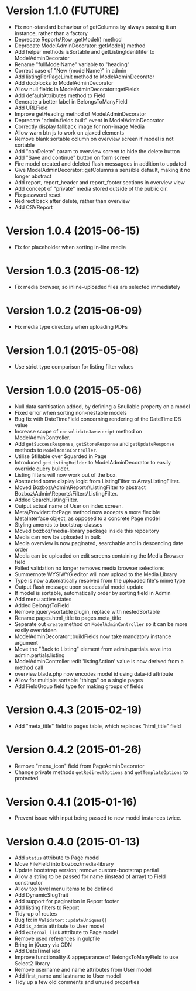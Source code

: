 # Version 1.1.0 (FUTURE)

-   Fix non-standard behaviour of getColumns by always passing it an instance,
    rather than a factory
-   Deprecate Reports\Row::getModel() method
-   Deprecate ModelAdminDecorator::getModel() method
-   Add helper methods isSortable and getListingIdentififer to ModelAdminDecorator
-   Rename "fullModelName" variable to "heading"
-   Correct case of "New {modelName}" in admin
-   Add listingPerPageLimit method to ModelAdminDecorator
-   Add docblocks to ModelAdminDecorator
-   Allow null fields in ModelAdminDecorator::getFields
-   Add defaultAttributes method to Field
-   Generate a better label in BelongsToManyField
-   Add URLField
-   Improve getHeading method of ModelAdminDecorator
-   Deprecate "admin.fields.built" event in ModelAdminDecorator
-   Correctly display fallback image for non-image Media
-   Allow warn btn js to work on ajaxed elements
-   Remove blank sortable column on overview screen if model is not sortable
-   Add "canDelete" param to overview screen to hide the delete button
-   Add "Save and continue" button on form screen
-   Fire model created and deleted flash messagees in addition to updated
-   Give ModelAdminDecorator::getColumns a sensible default, making it no longer abstract
-   Add report, report_header and report_footer sections in overview view
-   Add concept of "private" media stored outside of the public dir.
-   Fix password reset
-   Redirect back after delete, rather than overview
-   Add CSVReport


# Version 1.0.4 (2015-06-15)
-   Fix for placeholder when sorting in-line media


# Version 1.0.3 (2015-06-12)
-   Fix media browser, so inline-uploaded files are selected immediately


# Version 1.0.2 (2015-06-09)
-   Fix media type directory when uploading PDFs


# Version 1.0.1 (2015-05-08)
-   Use strict type comparison for listing filter values


# Version 1.0.0 (2015-05-06)

-   Null data sanitisation added, by defining a $nullable property on a model
-   Fixed error when sorting non-nestable models
-   Bug fix with DateTimeField concerning rendering of the DateTime DB value
-   Increase scope of `consolidateJavascript` method on ModelAdminController.
-   Add `getSuccessResponse`, `getStoreResponse` and `getUpdateResponse` methods to `ModelAdminController`.
-   Utilise $fillable over $guarded in Page
-   Introduced `getListingBuilder` to ModelAdminDecorator to easily override query builder.
-   Listing filters will now work out of the box.
-   Abstracted some display logic from ListingFilter to ArrayListingFilter.
-   Moved Bozboz\Admin\Reports\ListingFilter to abstract Bozboz\Admin\Reports\Filters\ListingFilter.
-   Added SearchListingFilter.
-   Output actual name of User on index screen.
-   Meta\Provider::forPage method now accepts a more flexible MetaInterface object, as opposed to a concrete Page model
-   Styling amends to bootstrap classes
-   Moved bozboz/media-library package inside this repository
-   Media can now be uploaded in bulk
-   Media overview is now paginated, searchable and in descending date order
-   Media can be uploaded on edit screens containing the Media Browser field
-   Failed validation no longer removes media browser selections
-   Summernote WYSIWYG editor will now upload to the Media Library
-   Type is now automatically resolved from the uploaded file's mime type
-   Output flash message upon successful model update
-   If model is sortable, automatically order by sorting field in Admin
-   Add menu active states
-   Added BelongsToField
-   Remove jquery-sortable plugin, replace with nestedSortable
-   Rename pages.html_title to pages.meta_title
-   Separate out `create` method on `ModelAdminController` so it can be more easily overridden
-   ModelAdminDecorator::buildFields now take mandatory instance argument
-   Move the "Back to Listing" element from admin.partials.save into admin.partials.listing
-   ModelAdminController::edit 'listingAction' value is now derived from a method call
-   overview.blade.php now encodes model id using data-id attribute
-   Allow for multiple sortable "things" on a single pages
-   Add FieldGroup field type for making groups of fields


# Version 0.4.3 (2015-02-19)
-   Add "meta_title" field to pages table, which replaces "html_title" field


# Version 0.4.2 (2015-01-26)

-   Remove "menu_icon" field from PageAdminDecorator
-   Change private methods `getRedirectOptions` and `getTemplateOptions` to protected


# Version 0.4.1 (2015-01-16)

-   Prevent issue with input being passed to new model instances twice.


# Version 0.4.0 (2015-01-13)

-   Add `status` attribute to Page model
-   Move FileField into bozboz/media-library
-   Update bootstrap version; remove custom-bootstrap partial
-   Allow a string to be passed for name (instead of array) to Field constructor
-   Allow top level menu items to be defined
-   Add DynamicSlugTrait
-   Add support for pagination in Report footer
-   Add listing filters to Report
-   Tidy-up of routes
-   Bug fix in `Validator::updateUniques()`
-   Add `is_admin` attribute to User model
-   Add `external_link` attribute to Page model
-   Remove used references in gulpfile
-   Bring in jQuery via CDN
-   Add DateTimeField
-   Improve functionality & appeparance of BelongsToManyField to use Select2 library
-   Remove username and name attributes from User model
-   Add first_name and lastname to User model
-   Tidy up a few old comments and unused properties
